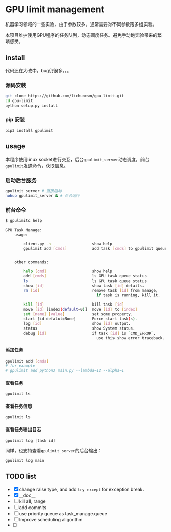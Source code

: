 # GPU limit management

机器学习领域的一些实验，由于参数较多，通常需要对不同参数跑多组实验。

本项目维护使用GPU程序的任务队列，动态调度任务。避免手动跑实验带来的繁琐感受。

## install

代码还在大改中，bug仍很多。。。

### 源码安装

```bash
git clone https://github.com/lichunown/gpu-limit.git
cd gpu-limit
python setup.py install
```
### pip 安装

```bash
pip3 install gpulimit
```

## usage

本程序使用linux socket进行交互，后台`gpulimit_server`动态调度，前台`gpulimit`发送命令，获取信息。

### 启动后台服务

```bash
gpulimit_server # 直接启动
nohup gpulimit_server & # 后台运行
```

### 前台命令

```bash
$ gpulimitc help

GPU Task Manage:
    usage:

        client.py -h                  show help
        gpulimit add [cmds]           add task [cmds] to gpulimit queue.


    other commands:

        help [cmd]                    show help
        add [cmds]                    ls GPU task queue status
        ls                            ls GPU task queue status
        show [id]                     show task [id] details.
        rm [id]                       remove task [id] from manage, 
        							  	if task is running, kill it.
        							  
        kill [id]                     kill task [id]
        move [id] [index(default=0)]  move [id] to [index]
        set [name] [value]            set some property.
        start [id defalut=None]       Force start task(s).
        log [id]                      show [id] output.
        status                        show System status.
        debug [id]                    if task [id] is `CMD_ERROR`, 
                                      	use this show error traceback.
```

#### 添加任务

```bash
gpulimit add [cmds]
# for example
# gpulimit add python3 main.py --lambda=12 --alpha=1
```

#### 查看任务

```bash
gpulimit ls
```

#### 查看任务信息

```bash
gpulimit ls
```

#### 查看任务输出日志

```bash
gpulimit log [task id]
```

同样，也支持查看`gpulimit_server`的后台输出：

```bash
gpulimit log main
```

## TODO list


- [x] change raise type, and add `try except` for exception break.
- [x]  \_\_doc\_\_
- [ ] kill all, range
- [ ] add commits
- [ ] use priority queue as task_manage.queue
- [ ] Improve scheduling aligorithm
- [ ] 

